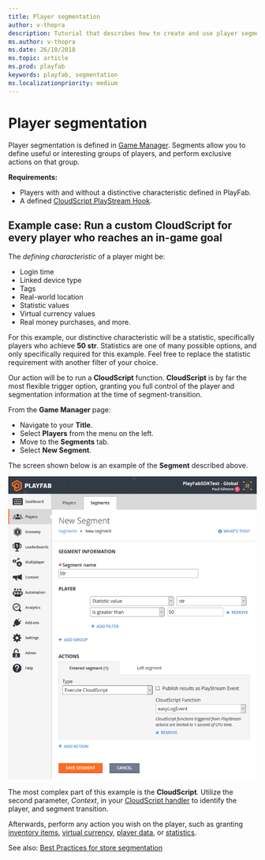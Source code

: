 ```yaml
---
title: Player segmentation
author: v-thopra
description: Tutorial that describes how to create and use player segmentation.
ms.author: v-thopra
ms.date: 26/10/2018
ms.topic: article
ms.prod: playfab
keywords: playfab, segmentation
ms.localizationpriority: medium
---
```


# Player segmentation

Player segmentation is defined in [Game Manager](../../config/gamemanager/quickstart.md). Segments allow you to define useful or interesting groups of players, and perform exclusive actions on that group.

**Requirements:**

- Players with and without a distinctive characteristic defined in PlayFab.
- A defined [CloudScript PlayStream Hook](../../automation/actions-rules/using-cloudscript-actions-with-playstream.md).

## Example case: Run a custom CloudScript for every player who reaches an in-game goal

The *defining characteristic* of a player might be:

- Login time
- Linked device type
- Tags
- Real-world location
- Statistic values
- Virtual currency values
- Real money purchases, and more.

For this example, our distinctive characteristic will be a statistic, specifically players who achieve **50 str**. Statistics are one of many possible options, and only specifically required for this example. Feel free to replace the statistic requirement with another filter of your choice.

Our action will be to run a **CloudScript** function. **CloudScript** is by far the most flexible trigger option, granting you full control of the player and segmentation information at the time of segment-transition.

From the **Game Manager** page:

- Navigate to your **Title**.
- Select **Players** from the menu on the left.
- Move to the **Segments** tab.
- Select **New Segment**.

The screen shown below is an example of the **Segment** described above.

![Game Manager - players - segments - new segment](media/tutorials/game-manager-players-segments-new-segment.png)  

The most complex part of this example is the **CloudScript**. Utilize the second parameter, *Context*, in your [CloudScript handler](../../automation/actions-rules/using-cloudscript-actions-with-playstream.md) to identify the player, and segment transition.

Afterwards, perform any action you wish on the player, such as granting [inventory items](../../data/playerdata/player-inventory.md), [virtual currency](../../commerce/economy/currencies.md), [player data](../../data/playerdata/quickstart.md), or [statistics](../../data/playerdata/using-player-statistics.md).

See also: [Best Practices for store segmentation](../../commerce/stores/best-practices-for-store-segmentation.md)
